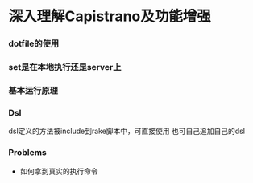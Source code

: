 # 深入理解Capistrano及功能增强

### dotfile的使用

### set是在本地执行还是server上

### 基本运行原理

### Dsl

dsl定义的方法被include到rake脚本中，可直接使用
也可自己追加自己的dsl

### Problems

* 如何拿到真实的执行命令
